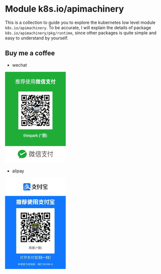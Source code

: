 # Module k8s.io/apimachinery

This is a collection to guide you to explore the kubernetes low level module
`k8s.io/apimachinery`. To be accurate, I will explain the details of package
`k8s.io/apimachinery/pkg/runtime`, since other packages is quite simple and easy
to understand by yourself.

## Buy me a coffee

- wechat

![wechat](assets/wechat.png)

- alipay

![alipay](assets/alipay.png)
